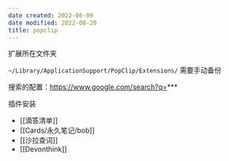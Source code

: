 ```yaml
---
date created: 2022-06-09
date modified: 2022-08-20
title: popclip
---
```


扩展所在文件夹

`~/Library/ApplicationSupport/PopClip/Extensions/` 需要手动备份

搜索的配置：https://www.google.com/search?q=***

插件安装

- [[滴答清单]]
- [[Cards/永久笔记/bob]]
- [[沙拉查词]]
- [[Devonthink]]
